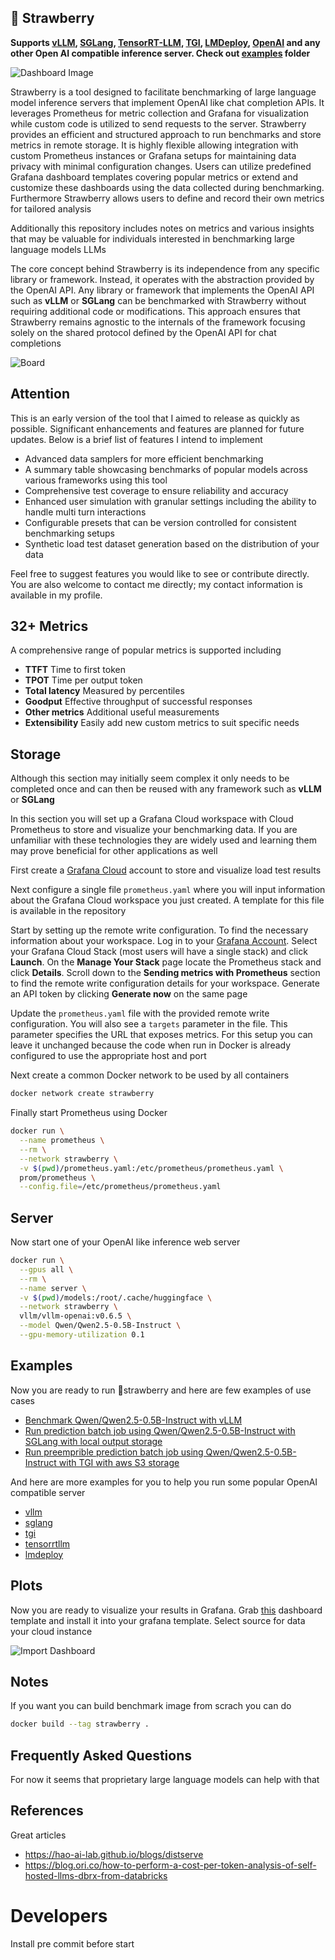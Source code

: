 ## 🍓 Strawberry

**Supports [vLLM](https://github.com/vllm-project/vllm), [SGLang](https://github.com/sgl-project/sglang), [TensorRT-LLM](https://github.com/NVIDIA/TensorRT-LLM), [TGI](https://github.com/huggingface/text-generation-inference), [LMDeploy](https://github.com/InternLM/lmdeploy), [OpenAI](http://openai.com) and any other Open AI compatible inference server. Check out [examples](./examples) folder**

![Dashboard Image](./resources/dashboard.png)

Strawberry is a tool designed to facilitate benchmarking of large language model inference servers that implement 
OpenAI like chat completion APIs. It leverages Prometheus for metric collection and Grafana for visualization while 
custom code is utilized to send requests to the server. Strawberry provides an efficient and structured approach to
run benchmarks and store metrics in remote storage. It is highly flexible allowing integration with custom Prometheus
instances or Grafana setups for maintaining data privacy with minimal configuration changes. Users can utilize predefined
Grafana dashboard templates covering popular metrics or extend and customize these dashboards using the data collected during
benchmarking. Furthermore Strawberry allows users to define and record their own metrics for tailored analysis

Additionally this repository includes notes on metrics and various 
insights that may be valuable for individuals interested in benchmarking
large language models LLMs

The core concept behind Strawberry is its independence from any 
specific library or framework. Instead, it operates with the abstraction
provided by the OpenAI API. Any library or framework that implements the
OpenAI API such as **vLLM** or **SGLang** can be benchmarked with Strawberry
without requiring additional code or modifications. This approach ensures that 
Strawberry remains agnostic to the internals of the framework focusing solely
on the shared protocol defined by the OpenAI API for chat completions

![Board](./resources/board.jpg)

## Attention

This is an early version of the tool that I aimed to release as 
quickly as possible. Significant enhancements and features are planned
for future updates. Below is a brief list of features I intend to implement

- Advanced data samplers for more efficient benchmarking
- A summary table showcasing benchmarks of popular models across various frameworks using this tool
- Comprehensive test coverage to ensure reliability and accuracy
- Enhanced user simulation with granular settings including the ability to handle multi turn interactions
- Configurable presets that can be version controlled for consistent benchmarking setups
- Synthetic load test dataset generation based on the distribution of your data

Feel free to suggest features you would like to see or contribute directly. You are also welcome to contact me directly; my contact information is available in my profile.

## 32+ Metrics

A comprehensive range of popular metrics is supported including

- **TTFT** Time to first token
- **TPOT** Time per output token
- **Total latency** Measured by percentiles
- **Goodput** Effective throughput of successful responses
- **Other metrics** Additional useful measurements
- **Extensibility** Easily add new custom metrics to suit specific needs

## Storage

Although this section may initially seem complex it only needs to be
completed once and can then be reused with any framework such as **vLLM** or **SGLang**

In this section you will set up a Grafana Cloud workspace with Cloud Prometheus to store
and visualize your benchmarking data. If you are unfamiliar with these technologies
they are widely used and learning them may prove beneficial for other applications as well

First create a [Grafana Cloud](https://grafana.com/products/cloud) account to store and
visualize load test results

Next configure a single file `prometheus.yaml` where you will input
information about the Grafana Cloud workspace you just created. A template
for this file is available in the repository

Start by setting up the remote write configuration. To find the necessary information about your workspace. Log in to your [Grafana Account](https://grafana.com/auth/sign-in). Select 
your Grafana Cloud Stack (most users will have a single stack) and click **Launch**. On the **Manage Your Stack** page
locate the Prometheus stack and click **Details**. Scroll down to the **Sending metrics with Prometheus** section to find the remote write 
configuration details for your workspace. Generate an API token by clicking **Generate now** on the same page

Update the `prometheus.yaml` file with the provided remote write configuration. You will also see a `targets` parameter in the file. This parameter specifies the URL that exposes metrics. For this setup you can leave it unchanged because the code when run in Docker is already configured to use the appropriate host and port

Next create a common Docker network to be used by all containers

```bash
docker network create strawberry
```

Finally start Prometheus using Docker

```bash
docker run \
  --name prometheus \
  --rm \
  --network strawberry \
  -v $(pwd)/prometheus.yaml:/etc/prometheus/prometheus.yaml \
  prom/prometheus \
  --config.file=/etc/prometheus/prometheus.yaml
```

## Server

Now start one of your OpenAI like inference web server

```bash
docker run \
  --gpus all \
  --rm \
  --name server \
  -v $(pwd)/models:/root/.cache/huggingface \
  --network strawberry \
  vllm/vllm-openai:v0.6.5 \
  --model Qwen/Qwen2.5-0.5B-Instruct \
  --gpu-memory-utilization 0.1
```

## Examples

Now you are ready to run 🍓strawberry and here are few examples of use cases

* [Benchmark Qwen/Qwen2.5-0.5B-Instruct with vLLM](./examples/benchmark_qwen_vllm.md)
* [Run prediction batch job using Qwen/Qwen2.5-0.5B-Instruct with SGLang with local output storage](./examples/batch_qwen_sglang.md)
* [Run preemprible prediction batch job using Qwen/Qwen2.5-0.5B-Instruct with TGI with aws S3 storage]()

And here are more examples for you to help you run some popular OpenAI compatible server

* [vllm](./examples/vllm.md)
* [sglang](./examples/sglang.md)
* [tgi](./examples/tgi.md)
* [tensorrtllm](./examples/tensorrtllm.md)
* [lmdeploy](./examples/lmdeploy.md)

## Plots

Now you are ready to visualize your results in Grafana. Grab [this](./grafana/dashboard.json) dashboard template and install it into your grafana template. Select source for data your cloud instance

![Import Dashboard](./resources/import_dashboard.png)

## Notes

If you want you can build benchmark image from scrach you can do

```bash
docker build --tag strawberry .
```

## Frequently Asked Questions

For now it seems that proprietary large language models can help with that

## References

Great articles

* https://hao-ai-lab.github.io/blogs/distserve
* https://blog.ori.co/how-to-perform-a-cost-per-token-analysis-of-self-hosted-llms-dbrx-from-databricks

# Developers

Install pre commit before start
